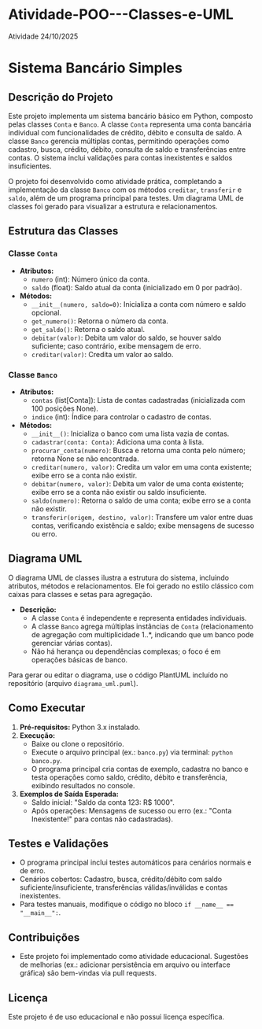 # Atividade-POO---Classes-e-UML
Atividade 24/10/2025
# Sistema Bancário Simples

## Descrição do Projeto
Este projeto implementa um sistema bancário básico em Python, composto pelas classes `Conta` e `Banco`. A classe `Conta` representa uma conta bancária individual com funcionalidades de crédito, débito e consulta de saldo. A classe `Banco` gerencia múltiplas contas, permitindo operações como cadastro, busca, crédito, débito, consulta de saldo e transferências entre contas. O sistema inclui validações para contas inexistentes e saldos insuficientes.

O projeto foi desenvolvido como atividade prática, completando a implementação da classe `Banco` com os métodos `creditar`, `transferir` e `saldo`, além de um programa principal para testes. Um diagrama UML de classes foi gerado para visualizar a estrutura e relacionamentos.

## Estrutura das Classes

### Classe `Conta`
- **Atributos:**
  - `numero` (int): Número único da conta.
  - `saldo` (float): Saldo atual da conta (inicializado em 0 por padrão).
- **Métodos:**
  - `__init__(numero, saldo=0)`: Inicializa a conta com número e saldo opcional.
  - `get_numero()`: Retorna o número da conta.
  - `get_saldo()`: Retorna o saldo atual.
  - `debitar(valor)`: Debita um valor do saldo, se houver saldo suficiente; caso contrário, exibe mensagem de erro.
  - `creditar(valor)`: Credita um valor ao saldo.

### Classe `Banco`
- **Atributos:**
  - `contas` (list[Conta]): Lista de contas cadastradas (inicializada com 100 posições None).
  - `indice` (int): Índice para controlar o cadastro de contas.
- **Métodos:**
  - `__init__()`: Inicializa o banco com uma lista vazia de contas.
  - `cadastrar(conta: Conta)`: Adiciona uma conta à lista.
  - `procurar_conta(numero)`: Busca e retorna uma conta pelo número; retorna None se não encontrada.
  - `creditar(numero, valor)`: Credita um valor em uma conta existente; exibe erro se a conta não existir.
  - `debitar(numero, valor)`: Debita um valor de uma conta existente; exibe erro se a conta não existir ou saldo insuficiente.
  - `saldo(numero)`: Retorna o saldo de uma conta; exibe erro se a conta não existir.
  - `transferir(origem, destino, valor)`: Transfere um valor entre duas contas, verificando existência e saldo; exibe mensagens de sucesso ou erro.

## Diagrama UML
O diagrama UML de classes ilustra a estrutura do sistema, incluindo atributos, métodos e relacionamentos. Ele foi gerado no estilo clássico com caixas para classes e setas para agregação.

- **Descrição:**
  - A classe `Conta` é independente e representa entidades individuais.
  - A classe `Banco` agrega múltiplas instâncias de `Conta` (relacionamento de agregação com multiplicidade 1..*, indicando que um banco pode gerenciar várias contas).
  - Não há herança ou dependências complexas; o foco é em operações básicas de banco.

Para gerar ou editar o diagrama, use o código PlantUML incluído no repositório (arquivo `diagrama_uml.puml`).

## Como Executar
1. **Pré-requisitos:** Python 3.x instalado.
2. **Execução:**
   - Baixe ou clone o repositório.
   - Execute o arquivo principal (ex.: `banco.py`) via terminal: `python banco.py`.
   - O programa principal cria contas de exemplo, cadastra no banco e testa operações como saldo, crédito, débito e transferência, exibindo resultados no console.
3. **Exemplos de Saída Esperada:**
   - Saldo inicial: "Saldo da conta 123: R$ 1000".
   - Após operações: Mensagens de sucesso ou erro (ex.: "Conta Inexistente!" para contas não cadastradas).

## Testes e Validações
- O programa principal inclui testes automáticos para cenários normais e de erro.
- Cenários cobertos: Cadastro, busca, crédito/débito com saldo suficiente/insuficiente, transferências válidas/inválidas e contas inexistentes.
- Para testes manuais, modifique o código no bloco `if __name__ == "__main__":`.

## Contribuições
- Este projeto foi implementado como atividade educacional. Sugestões de melhorias (ex.: adicionar persistência em arquivo ou interface gráfica) são bem-vindas via pull requests.

## Licença
Este projeto é de uso educacional e não possui licença específica.
